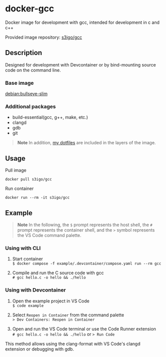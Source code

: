 # docker-gcc

Docker image for development with gcc, intended for development in c and c++

Provided image repository: [s3igo/gcc](https://hub.docker.com/r/s3igo/gcc)

## Description

Designed for development with Devcontainer or by bind-mounting source code on the command line.

### Base image

[debian:bullseye-slim](https://hub.docker.com/_/debian)

### Additional packages

- build-essential(gcc, g++, make, etc.)
- clangd
- gdb
- git

> **Note**
> In addition, [my dotfiles](https://github.com/s3igo/dotfiles) are included in the layers of the image.

## Usage

Pull image

```shell
docker pull s3igo/gcc
```

Run container

```shell
docker run --rm -it s3igo/gcc
```

## Example

> **Note**
> In the following, the `$` prompt represents the host shell,
> the `#` prompt represents the container shell,
> and the `>` symbol represents the VS Code command palette.

### Using with CLI

1. Start container  
`$ docker compose -f example/.devcontainer/compose.yaml run --rm gcc`

2. Compile and run the C source code with gcc  
`# gcc hello.c -o hello && ./hello`

### Using with Devcontainer

1. Open the example project in VS Code  
`$ code example`

2. Select `Reopen in Container` from the command palette  
`> Dev Containers: Reopen in Container`

3. Open and run the VS Code terminal or use the Code Runner extension  
`# gcc hello.c -o hello && ./hello` or `> Run Code`

This method allows using the clang-format with VS Code's clangd extension or debugging with gdb.
